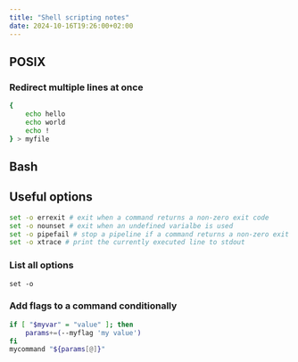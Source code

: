 ```yaml
---
title: "Shell scripting notes"
date: 2024-10-16T19:26:00+02:00
---
```


## POSIX

### Redirect multiple lines at once

```bash
{
    echo hello
    echo world
    echo !
} > myfile
```

## Bash

## Useful options

```bash
set -o errexit # exit when a command returns a non-zero exit code
set -o nounset # exit when an undefined varialbe is used
set -o pipefail # stop a pipeline if a command returns a non-zero exit code
set -o xtrace # print the currently executed line to stdout
```

### List all options

```terminal
set -o
```

### Add flags to a command conditionally

```bash
if [ "$myvar" = "value" ]; then
    params+=(--myflag 'my value')
fi
mycommand "${params[@]}"
```
